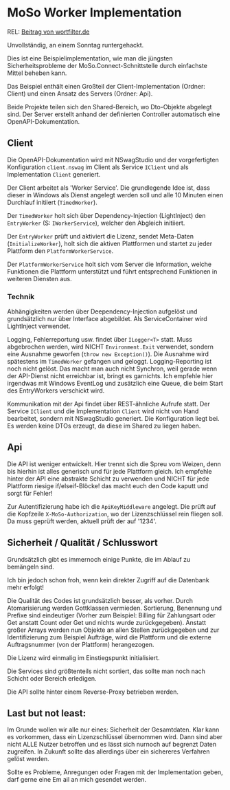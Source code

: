 # MoSo Worker Implementation

REL: [Beitrag von wortfilter.de](https://wortfilter.de/datenleck-modern-solution-loesung-kostenlos-open-sorce-fuer-euch/)

Unvollständig, an einem Sonntag runtergehackt.

Dies ist eine Beispielimplementation, wie man die jüngsten Sicherheitsprobleme der MoSo.Connect-Schnittstelle durch einfachste Mittel beheben kann.

Das Beispiel enthält einen Großteil der Client-Implementation (Ordner: Client) und einen Ansatz des Servers (Ordner: Api).

Beide Projekte teilen sich den Shared-Bereich, wo Dto-Objekte abgelegt sind. Der Server erstellt anhand der definierten Controller automatisch eine OpenAPI-Dokumentation. 

## Client

Die OpenAPI-Dokumentation wird mit NSwagStudio und der vorgefertigten Konfiguration `client.nswag` im Client als Service `IClient` und als Implementation `Client` generiert.

Der Client arbeitet als 'Worker Service'. Die grundlegende Idee ist, dass dieser in Windows als Dienst angelegt werden soll und alle 10 Minuten einen Durchlauf initiiert (`TimedWorker`).

Der `TimedWorker` holt sich über Dependency-Injection (LightInject) den `EntryWorker` (S: `IWorkerService`), welcher den Abgleich initiiert. 

Der `EntryWorker` prüft und aktiviert die Lizenz, sendet Meta-Daten (`InitializeWorker`), holt sich die aktiven Plattformen und startet zu jeder Plattform den `PlatformWorkerService`.

Der `PlatformWorkerService` holt sich vom Server die Information, welche Funktionen die Plattform unterstützt und führt entsprechend Funktionen in weiteren Diensten aus.

### Technik

Abhängigkeiten werden über Deependency-Injection aufgelöst und grundsätzlich nur über Interface abgebildet. Als ServiceContainer wird LightInject verwendet.

Logging, Fehlerreportung usw. findet über `ILogger<T>` statt. Muss abgebrochen werden, wird NICHT `Environment.Exit` verwendet, sondern eine Ausnahme geworfen (`throw new Exception()`). Die Ausnahme wird spätestens im `TimedWorker` gefangen und geloggt. Logging-Reporting ist noch nicht gelöst. Das macht man auch nicht Synchron, weil gerade wenn der API-Dienst nicht erreichbar ist, bringt es garnichts. Ich empfehle hier irgendwas mit Windows EventLog und zusätzlich eine Queue, die beim Start des EntryWorkers verschickt wird.

Kommunikation mit der Api findet über REST-ähnliche Aufrufe statt. Der Service `IClient` und die Implementation `Client` wird nicht von Hand bearbeitet, sondern mit NSwagStudio generiert. Die Konfiguration liegt bei. Es werden keine DTOs erzeugt, da diese im Shared zu liegen haben.

## Api

Die API ist weniger entwickelt. Hier trennt sich die Spreu vom Weizen, denn bis hierhin ist alles generisch und für jede Plattform gleich. Ich empfehle hinter der API eine abstrakte Schicht zu verwenden und NICHT für jede Plattform riesige if/elseif-Blöcke! das macht euch den Code kaputt und sorgt für Fehler!

Zur Autentifizierung habe ich die `ApiKeyMiddleware` angelegt. Die prüft auf die Kopfzeile `X-MoSo-Authorization`, wo der Lizenzschlüssel rein fliegen soll. Da muss geprüft werden, aktuell prüft der auf '1234'.


## Sicherheit / Qualität / Schlusswort

Grundsätzlich gibt es immernoch einige Punkte, die im Ablauf zu bemängeln sind. 

Ich bin jedoch schon froh, wenn kein direkter Zugriff auf die Datenbank mehr erfolgt! 

Die Qualität des Codes ist grundsätzlich besser, als vorher. Durch Atomarisierung werden Gottklassen vermieden. Sortierung, Benennung und Prefixe sind eindeutiger (Vorher zum Beispiel: Billing für Zahlungsart oder Get anstatt Count oder Get und nichts wurde zurückgegeben).
Anstatt großer Arrays werden nun Objekte an allen Stellen zurückgegeben und zur Identifizierung zum Beispiel Aufträge, wird die Plattform und die externe Auftragsnummer (von der Plattform) herangezogen.

Die Lizenz wird einmalig im Einstiegspunkt initialisiert.

Die Services sind größtenteils nicht sortiert, das sollte man noch nach Schicht oder Bereich erledigen.

Die API sollte hinter einem Reverse-Proxy betrieben werden.

## Last but not least:

Im Grunde wollen wir alle nur eines: Sicherheit der Gesamtdaten. Klar kann es vorkommen, dass ein Lizenzschlüssel übernommen wird. Dann sind aber nicht ALLE Nutzer betroffen und es lässt sich nurnoch auf begrenzt Daten zugreifen. In Zukunft sollte das allerdings über ein sichereres Verfahren gelöst werden.

Sollte es Probleme, Anregungen oder Fragen mit der Implementation geben, darf gerne eine Em ail an mich gesendet werden.
